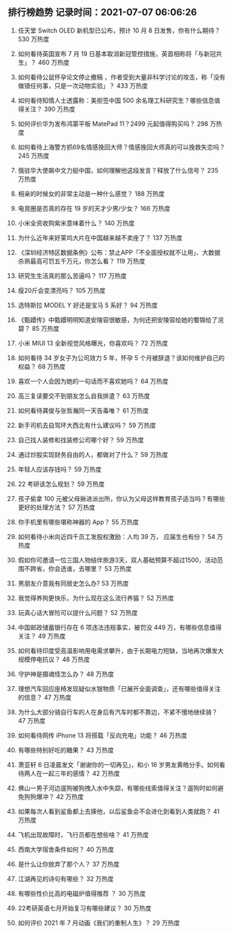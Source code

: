 
## 排行榜趋势 记录时间：2021-07-07 06:06:26
  
  1. 任天堂 Switch OLED 新机型已公布，预计 10 月 8 日发售，你有什么期待？ 530 万热度
    
  2. 如何看待英国宣布 7 月 19 日基本取消新冠管控措施，英首相称将「与新冠共生」？ 460 万热度
    
  3. 如何看待公鼠怀孕论文停止撤稿 ，作者受到大量非科学讨论的攻击，称「没有做错任何事，只是一次动物实验」？ 433 万热度
    
  4. 如何看待知情人士透露称：美拒签中国 500 余名理工科研究生？哪些信息值得关注？ 390 万热度
    
  5. 如何评价华为发布鸿蒙平板 MatePad 11？2499 元起值得购买吗？ 298 万热度
    
  6. 如何看待上海警方抓69名情感挽回大师？情感挽回大师真的可以挽救失恋吗？ 245 万热度
    
  7. 俄驻华大使飙中文力挺中国，如何理解他这段发言？释放了什么信号？ 235 万热度
    
  8. 相亲的时候女的非常主动是一种什么感觉？ 188 万热度
    
  9. 电竞圈是否真的存在 19 岁的天才少男/少女？ 166 万热度
    
  10. 小米全资收购紫米意味着什么？ 140 万热度
    
  11. 为什么近年来好莱坞大片在中国越来越不卖座了？ 137 万热度
    
  12. 《深圳经济特区数据条例》公布：禁止APP「不全面授权就不让用」、大数据杀熟最高可罚五千万元，你怎么看？ 119 万热度
    
  13. 研究生生活真的那么苦逼吗？ 117 万热度
    
  14. 瘦20斤会变漂亮吗？ 105 万热度
    
  15. 选特斯拉 MODEL Y 好还是宝马 5 系好？ 94 万热度
    
  16. 《甄嬛传》中甄嬛明明知道安陵容很敏感，为何还把安陵容给她的蜀锦给了浣碧？ 85 万热度
    
  17. 小米 MIUI 13 全新视觉风格曝光，你喜欢吗？ 72 万热度
    
  18. 如何看待 34 岁女子为公司效力 5 年，怀孕 5 个月被辞退？该如何维护自己的权益？ 68 万热度
    
  19. 喜欢一个人会因为她的一句话而不喜欢她吗？ 64 万热度
    
  20. 高三复读要交不到朋友怎么自我排遣？ 63 万热度
    
  21. 如何看待龚俊与张哲瀚同一天告毒唯？ 61 万热度
    
  22. 新手司机去自驾环大西北有什么建议吗？ 59 万热度
    
  23. 自己找人装修和找装修公司哪个好？ 59 万热度
    
  24. 通过炒股实现财务自由的人，都做对了什么？ 59 万热度
    
  25. 年轻人应该存钱吗？ 59 万热度
    
  26. 22 考研该怎么规划？ 59 万热度
    
  27. 孩子偷拿 100 元被父母揪进派出所，你认为父母这样教育孩子适当吗？有哪些更好的处理方法？ 57 万热度
    
  28. 你手机里有哪些堪称神器的 App？ 55 万热度
    
  29. 如何看待小米向近四千员工发股权激励：人均 39 万， 应届生也有份？ 54 万热度
    
  30. 假如你可邀请一位三国人物结伴旅游3天，双人基础预算不超过1500，活动范围不跨省，你会选谁，去哪里？ 53 万热度
    
  31. 男朋友介意我有同居史怎么办? 53 万热度
    
  32. 我觉得养狗更快乐，为什么现在这么流行养猫？ 52 万热度
    
  33. 玩真心话大冒险可以提什么问题？ 52 万热度
    
  34. 中国邮政储蓄银行存在  6  项违法违规事实，被罚没  449  万，有哪些信息值得关注？ 49 万热度
    
  35. 如何看待印度受高温影响用电需求攀升，由于长期电力短缺，当地再次爆发大规模停电抗议？ 48 万热度
    
  36. 守护神是摄魂怪怎么办？ 48 万热度
    
  37. 理想汽车回应座椅发现疑似水银物质「已展开全面调查」，还有哪些值得关注的信息？ 47 万热度
    
  38. 为什么大部分骑自行车的人在身后有汽车时都不靠边，不紧不慢地继续骑？ 47 万热度
    
  39. 如何看待网传 iPhone 13 将搭载「反向充电」功能？ 46 万热度
    
  40. 有哪些特别好吃的糖果？ 43 万热度
    
  41. 萧亚轩 6 日凌晨发文「谢谢你的一切再见」，和小 16 岁男友黄皓分手。如何看待两人在一起三年的感情？ 42 万热度
    
  42. 佛山一男子河边遛狗被狗拽入水中失踪，有哪些线索值得关注？遛狗时如何避免狗狗爆冲？ 42 万热度
    
  43. 如果每次人看到鲨鱼都上去揍他，以后鲨鱼会不会进化到看到人类就跑？ 41 万热度
    
  44. 飞机出现故障时，飞行员都在想些啥？ 41 万热度
    
  45. 西南大学宿舍条件如何？ 40 万热度
    
  46. 是什么让你放弃了那个人？ 37 万热度
    
  47. 江湖再见的诗句有哪些？ 32 万热度
    
  48. 有哪些性价比高的电磁炉值得推荐 ？ 30 万热度
    
  49. 22考研英语七月开始复习有哪些建议？ 30 万热度
    
  50. 如何评价 2021 年 7 月动画《我们的重制人生》？ 29 万热度
    